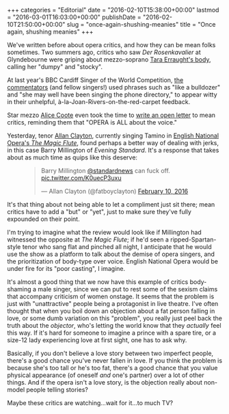 +++
categories = "Editorial"
date = "2016-02-10T15:38:00+00:00"
lastmod = "2016-03-01T16:03:00+00:00"
publishDate = "2016-02-10T21:50:00+00:00"
slug = "once-again-shushing-meanies"
title = "Once again, shushing meanies"
+++

We've written before about opera critics, and how they can be mean folks sometimes. Two summers ago, critics who saw *Der Rosenkavalier* at Glyndebourne were griping about mezzo-soprano [Tara Erraught's body](/when-critics-are-jerks/), calling her "dumpy" and "stocky".

At last year's BBC Cardiff Singer of the World Competition, [the commentators](/catty-commentary-or-whats-not-useful-for-opera/) (and fellow singers!) used phrases such as "like a bulldozer" and "she may well have been singing the phone directory," to appear witty in their unhelpful, à-la-Joan-Rivers-on-the-red-carpet feedback.

Star mezzo [Alice Coote](/talking-with-singers-alice-coote/) even took the time to [write an open letter](http://slippedisc.com/2014/05/alice-coote-an-open-letter-to-opera-critics/) to mean critics, reminding them that "OPERA is ALL about the voice."

Yesterday, tenor [Allan Clayton](https://twitter.com/fatboyclayton), currently singing Tamino in [English National Opera's *The Magic Flute*](https://www.eno.org/whats-on/15-16/the-magic-flute), found perhaps a better way of dealing with jerks, in this case Barry Millington of *Evening Standard*. It's a response that takes about as much time as quips like this deserve:

<figure>
<blockquote class="twitter-tweet" data-lang="en"><p lang="en" dir="ltr">Barry Millington <a href="https://twitter.com/standardnews">@standardnews</a> can fuck off. <a href="https://t.co/K0uecP3uxu">pic.twitter.com/K0uecP3uxu</a></p>&mdash; Allan Clayton (@fatboyclayton) <a href="https://twitter.com/fatboyclayton/status/697218918721699842">February 10, 2016</a></blockquote>
<script async src="//platform.twitter.com/widgets.js" charset="utf-8"></script></figure>

It's that thing about not being able to let a compliment just sit there; mean critics have to add a "but" or "yet", just to make sure they've fully expounded on their point.

I'm trying to imagine what the review would look like if Millington had witnessed the opposite at *The Magic Flute*; if he'd seen a ripped-Spartan-style tenor who sang flat and pinched all night, I anticipate that he would use the show as a platform to talk about the demise of opera singers, and the prioritization of body-type over voice. English National Opera would be under fire for its "poor casting", I imagine.

It's almost a good thing that we now have this example of critics body-shaming a male singer, since we can put to rest some of the sexism claims that accompany criticism of women onstage. It seems that the problem is just with "unattractive" people being a protagonist in live theatre. I've often thought that when you boil down an objection about a fat person falling in love, or some dumb variation on this "problem", you really just peel back the truth about the *objector*, who's letting the world know that they *actually* feel this way. If it's hard for someone to imagine a prince with a spare tire, or a size-12 lady experiencing love at first sight, one has to ask why. 

Basically, if you don't believe a love story between two imperfect people, there's a good chance you've never fallen in love. If you think the problem is because she's too tall or he's too fat, there's a good chance that you value physical appearance (of oneself *and* one's partner) over a lot of other things. And if the opera isn't a love story, is the objection really about non-model people telling stories?

Maybe these critics are watching...wait for it...to much TV?
